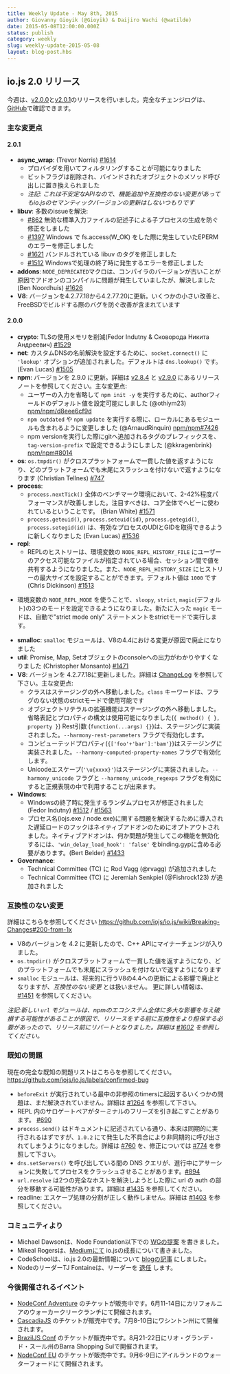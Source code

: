 ```yaml
---
title: Weekly Update - May 8th, 2015
author: Giovanny Gioyik (@Gioyik) & Daijiro Wachi (@watilde)
date: 2015-05-08T12:00:00.000Z
status: publish
category: weekly
slug: weekly-update-2015-05-08
layout: blog-post.hbs
---
```


<!--
# io.js 2.0 releases
This week we had two io.js releases [v2.0.0](https://iojs.org/dist/v2.0.0/) and [v2.0.1](https://iojs.org/dist/v2.0.1/), complete changelog can be found [on GitHub](https://github.com/iojs/io.js/blob/v1.x/CHANGELOG.md).
-->

## io.js 2.0 リリース

今週は、[v2.0.0](https://iojs.org/dist/v2.0.0/)と[v2.0.1](https://iojs.org/dist/v2.0.1/)のリリースを行いました。完全なチェンジログは、[GitHub](https://github.com/iojs/io.js/blob/master/CHANGELOG.md)で確認できます。

<!--
### Notable changes
-->

### 主な変更点

<!--
#### 2.0.1
* **async_wrap**: (Trevor Norris) [#1614](https://github.com/iojs/io.js/pull/1614)
  - it is now possible to filter by providers
  - bit flags have been removed and replaced with method calls on the binding object
  - _note that this is an unstable API so feature additions and breaking changes won't change io.js semver_
* **libuv**: resolves numerous io.js issues:
  - [#862](https://github.com/iojs/io.js/issues/862) prevent spawning child processes with invalid stdio file descriptors
  - [#1397](https://github.com/iojs/io.js/issues/1397) fix EPERM error with fs.access(W_OK) on Windows
  - [#1621](https://github.com/iojs/io.js/issues/1621) build errors associated with the bundled libuv
  - [#1512](https://github.com/iojs/io.js/issues/1512) should properly fix Windows termination errors
* **addons**: the `NODE_DEPRECATED` macro was causing problems when compiling addons with older compilers, this should now be resolved (Ben Noordhuis) [#1626](https://github.com/iojs/io.js/pull/1626)
* **V8**: upgrade V8 from 4.2.77.18 to 4.2.77.20 with minor fixes, including a bug preventing builds on FreeBSD
-->

#### 2.0.1

* **async_wrap**: (Trevor Norris) [#1614](https://github.com/iojs/io.js/pull/1614)
  - プロバイダを用いてフィルタリングすることが可能になりました
  - ビットフラグは削除され、バインドされたオブジェクトのメソッド呼び出しに置き換えられました
  - *注記: これは不安定なAPIなので、機能追加や互換性のない変更があってもio.jsのセマンティックバージョンの更新はしないつもりです*
* **libuv**: 多数のissueを解決:
  - [#862](https://github.com/iojs/io.js/issues/862) 無効な標準入力ファイルの記述子による子プロセスの生成を防ぐ修正をしました
  - [#1397](https://github.com/iojs/io.js/issues/1397) Windows で fs.access(W_OK) をした際に発生していたEPERMのエラーを修正しました
  - [#1621](https://github.com/iojs/io.js/issues/1621) バンドルされている libuv のタグを修正しました
  - [#1512](https://github.com/iojs/io.js/issues/1512) Windowsで処理の終了時に発生するエラーを修正しました
* **addons**: `NODE_DEPRECATED`マクロは、コンパイラのバージョンが古いことが原因でアドオンのコンパイルに問題が発生していましたが、解決しました (Ben Noordhuis) [#1626](https://github.com/iojs/io.js/pull/1626)
* **V8**: バージョンを4.2.77.18から4.2.77.20に更新。いくつかの小さい改善と、FreeBSDでビルドする際のバグを防ぐ改善が含まれています

<!--
#### 2.0.0
* **crypto**: significantly reduced memory usage for TLS (Fedor Indutny & Сковорода Никита Андреевич) [#1529](https://github.com/iojs/io.js/pull/1529)
* **net**: `socket.connect()` now accepts a `'lookup'` option for a custom DNS resolution mechanism, defaults to `dns.lookup()` (Evan Lucas) [#1505](https://github.com/iojs/io.js/pull/1505)
* **npm**: Upgrade npm to 2.9.0. See the [v2.8.4](https://github.com/npm/npm/releases/tag/v2.8.4) and [v2.9.0](https://github.com/npm/npm/releases/tag/v2.9.0) release notes for details. Notable items:
  - Add support for default author field to make `npm init -y` work without user-input (@othiym23) [npm/npm/d8eee6cf9d](https://github.com/npm/npm/commit/d8eee6cf9d2ff7aca68dfaed2de76824a3e0d9af)
  - Include local modules in `npm outdated` and `npm update` (@ArnaudRinquin) [npm/npm#7426](https://github.com/npm/npm/issues/7426)
  - The prefix used before the version number on `npm version` is now configurable via `tag-version-prefix` (@kkragenbrink) [npm/npm#8014](https://github.com/npm/npm/issues/8014)
* **os**: `os.tmpdir()` is now cross-platform consistent and will no longer returns a path with a trailling slash on any platform (Christian Tellnes) [#747](https://github.com/iojs/io.js/pull/747)
* **process**:
  - `process.nextTick()` performance has been improved by between 2-42% across the benchmark suite, notable because this is heavily used across core (Brian White) [#1571](https://github.com/iojs/io.js/pull/1571)
  - New `process.geteuid()`, `process.seteuid(id)`, `process.getegid()` and `process.setegid(id)` methods allow you to get and set effective UID and GID of the process (Evan Lucas) [#1536](https://github.com/iojs/io.js/pull/1536)
* **repl**:
  - REPL history can be persisted across sessions if the `NODE_REPL_HISTORY_FILE` environment variable is set to a user accessible file, `NODE_REPL_HISTORY_SIZE` can set the maximum history size and defaults to `1000` (Chris Dickinson) [#1513](https://github.com/iojs/io.js/pull/1513)
  - The REPL can be placed in to one of three modes using the `NODE_REPL_MODE` environment variable: `sloppy`, `strict` or `magic` (default); the new `magic` mode will automatically run "strict mode only" statements in strict mode (Chris Dickinson) [#1513](https://github.com/iojs/io.js/pull/1513)
* **smalloc**: the 'smalloc' module has been deprecated due to changes coming in V8 4.4 that will render it unusable
* **util**: add Promise, Map and Set inspection support (Christopher Monsanto) [#1471](https://github.com/iojs/io.js/pull/1471)
* **V8**: upgrade to 4.2.77.18, see the [ChangeLog](https://chromium.googlesource.com/v8/v8/+/refs/heads/4.2.77/ChangeLog) for full details. Notable items:
  - Classes have moved out of staging; the `class` keyword is now usable in strict mode without flags
  - Object literal enhancements have moved out of staging; shorthand method and property syntax is now usable (`{ method() { }, property }`)
  - Rest parameters (`function(...args) {}`) are implemented in staging behind the `--harmony-rest-parameters` flag
  - Computed property names (`{['foo'+'bar']:'bam'}`) are implemented in staging behind the `--harmony-computed-property-names` flag
  - Unicode escapes (`'\u{xxxx}'`) are implemented in staging behind the `--harmony_unicode` flag and the `--harmony_unicode_regexps` flag for use in regular expressions
* **Windows**:
  - Random process termination on Windows fixed (Fedor Indutny)  [#1512](https://github.com/iojs/io.js/issues/1512) / [#1563](https://github.com/iojs/io.js/pull/1563)
  - The delay-load hook introduced to fix issues with process naming (iojs.exe / node.exe) has been made opt-out for native add-ons. Native add-ons should include `'win_delay_load_hook': 'false'` in their binding.gyp to disable this feature if they experience problems . (Bert Belder) [#1433](https://github.com/iojs/io.js/pull/1433)
* **Governance**:
  - Rod Vagg (@rvagg) was added to the Technical Committee (TC)
  - Jeremiah Senkpiel (@Fishrock123) was added to the Technical Committee (TC)
-->

#### 2.0.0

* **crypto**: TLSの使用メモリを削減(Fedor Indutny & Сковорода Никита Андреевич) [#1529](https://github.com/iojs/io.js/pull/1529)
* **net**: カスタムDNSの名前解決を設定するために、`socket.connect()` に `'lookup'` オプションが追加されました。デフォルトは `dns.lookup()` です。(Evan Lucas) [#1505](https://github.com/iojs/io.js/pull/1505)
* **npm**: バージョンを 2.9.0 に更新。詳細は [v2.8.4](https://github.com/npm/npm/releases/tag/v2.8.4) と [v2.9.0](https://github.com/npm/npm/releases/tag/v2.9.0) にあるリリースノートを参照してください。主な変更点:
  - ユーザーの入力を省略して `npm init -y` を実行するために、authorフィールドのデフォルト値を設定可能にしました (@othiym23) [npm/npm/d8eee6cf9d](https://github.com/npm/npm/commit/d8eee6cf9d2ff7aca68dfaed2de76824a3e0d9af)
  - `npm outdated` や `npm update` を実行する際に、ローカルにあるモジュールも含まれるように変更しました (@ArnaudRinquin) [npm/npm#7426](https://github.com/npm/npm/issues/7426)
  - npm versionを実行した際にgitへ追加されるタグのプレフィックスを、`tag-version-prefix` で設定できるようにしました (@kkragenbrink) [npm/npm#8014](https://github.com/npm/npm/issues/8014)
* **os**: `os.tmpdir()` がクロスプラットフォームで一貫した値を返すようになり、どのプラットフォームでも末尾にスラッシュを付けないで返すようになります (Christian Tellnes) [#747](https://github.com/iojs/io.js/pull/747)
* **process**:
  - `process.nextTick()` 全体のベンチマーク環境において、2-42%程度パフォーマンスが改善しました。注目すべきは、コア全体でヘビーに使われているということです。 (Brian White) [#1571](https://github.com/iojs/io.js/pull/1571)
  - `process.geteuid()`, `process.seteuid(id)`, `process.getegid()`, `process.setegid(id)` は、有効なプロセスのUDIとGIDを取得できるように新しくなりました (Evan Lucas) [#1536](https://github.com/iojs/io.js/pull/1536)
* **repl**:
  - REPLのヒストリーは、環境変数の `NODE_REPL_HISTORY_FILE` にユーザーのアクセス可能なファイルが指定されている場合、セッション間で値を共有するようになりました。また、`NODE_REPL_HISTORY_SIZE` にヒストリーの最大サイズを設定することができます。デフォルト値は `1000` です (Chris Dickinson) [#1513](https://github.com/iojs/io.js/pull/1513)
 - 環境変数の `NODE_REPL_MODE` を使うことで、`sloopy`, `strict`, `magic`(デフォルト)の3つのモードを設定できるようになりました。新たに入った `magic` モードは、自動で"strict mode only" ステートメントをstrictモードで実行します。
* **smalloc**: `smalloc` モジュールは、V8の4.4における変更が原因で廃止になりました
* **util**: Promise, Map, Setオブジェクトのconsoleへの出力がわかりやすくなりました (Christopher Monsanto) [#1471](https://github.com/iojs/io.js/pull/1471)
* **V8**: バージョンを 4.2.77.18に更新しました。詳細は [ChangeLog](https://chromium.googlesource.com/v8/v8/+/refs/heads/4.2.77/ChangeLog) を参照して下さい。主な変更点:
  - クラスはステージングの外へ移動しました。`class` キーワードは、フラグのない状態のstrictモードで使用可能です
  - オブジェクトリテラルの拡張機能はステージングの外へ移動しました。省略表記とプロパティの構文は使用可能になりました(`{ method() { }, property }`)
  Rest引数 (`function(...args) {}`)は、ステージングに実装されました。`--harmony-rest-parameters` フラグで有効化します。
  - コンピューテッドプロパティ(`{['foo'+'bar']:'bam'}`)はステージングに実装されました。`--harmony-computed-property-names` フラグで有効化します。
  - Unicodeエスケープ(`'\u{xxxx}'`)はステージングに実装されました。`--harmony_unicode` フラグと `--harmony_unicode_regexps` フラグを有効にすると正規表現の中で利用することが出来ます。
* **Windows**:
  - Windowsの終了時に発生するランダムプロセスが修正されました (Fedor Indutny)  [#1512](https://github.com/iojs/io.js/issues/1512) / [#1563](https://github.com/iojs/io.js/pull/1563)
  - プロセス名(iojs.exe / node.exe)に関する問題を解決するために導入された遅延ロードのフックはネイティブアドオンのためにオプトアウトされました。ネイティブアドオンは、何か問題が発生してこの機能を無効化するには、`'win_delay_load_hook': 'false'` をbinding.gypに含める必要があります。(Bert Belder) [#1433](https://github.com/iojs/io.js/pull/1433)
* **Governance**:
  - Technical Committee (TC) に Rod Vagg (@rvagg) が追加されました
  - Technical Committee (TC) に Jeremiah Senkpiel (@Fishrock123) が追加されました

<!--
### Breaking changes
-->

### 互換性のない変更

<!--
Full details at https://github.com/iojs/io.js/wiki/Breaking-Changes#200-from-1x
-->

詳細はこちらを参照してください https://github.com/iojs/io.js/wiki/Breaking-Changes#200-from-1x

<!--
* V8 upgrade to 4.2, minor changes to C++ API
* `os.tmpdir()` is now cross-platform consistent and will no longer returns a path with a trailling slash on any platform
* While not a *breaking change* the 'smalloc' module has been deprecated in anticipation of it becoming unsupportable with a future upgrade to V8 4.4. See [#1451](https://github.com/iojs/io.js/issues/1451)  for further information.
-->

* V8のバージョンを 4.2 に更新したので、C++ APIにマイナーチェンジが入りました。
* `os.tmpdir()` がクロスプラットフォームで一貫した値を返すようになり、どのプラットフォームでも末尾にスラッシュを付けないで返すようになります
* `smalloc` モジュールは、将来的に行うV8の4.4への更新による影響で廃止となりますが、*互換性のない変更* とは扱いません。 更に詳しい情報は、 [#1451](https://github.com/iojs/io.js/issues/1451) を参照してください。

<!--
_Note: a new version of the 'url' module was reverted prior to release as it was decided the potential for breakage across the npm ecosystem was too great and that more compatibility work needed to be done before releasing it. See [#1602](https://github.com/iojs/io.js/pull/1602) for further information._
-->

*注記:新しい `url` モジュールは、npmのエコシステム全体に多大な影響を与え破損する可能性があることが原因で、リリースをする前に互換性をより担保する必要があったので、リリース前にリバートとなりました。詳細は [#1602](https://github.com/iojs/io.js/pull/1602) を参照してください。*

<!--
### Known issues
-->

### 既知の問題

<!--
See https://github.com/iojs/io.js/labels/confirmed-bug for complete and current list of known issues.
-->

現在の完全な既知の問題リストはこちらを参照してください。 https://github.com/iojs/io.js/labels/confirmed-bug

<!--
* Some problems with unreferenced timers running during `beforeExit` are still to be resolved. See [#1264](https://github.com/iojs/io.js/issues/1264).
* Surrogate pair in REPL can freeze terminal [#690](https://github.com/iojs/io.js/issues/690)
* `process.send()` is not synchronous as the docs suggest, a regression introduced in 1.0.2, see [#760](https://github.com/iojs/io.js/issues/760) and fix in [#774](https://github.com/iojs/io.js/issues/774)
* Calling `dns.setServers()` while a DNS query is in progress can cause the process to crash on a failed assertion [#894](https://github.com/iojs/io.js/issues/894)
* `url.resolve` may transfer the auth portion of the url when resolving between two full hosts, see [#1435](https://github.com/iojs/io.js/issues/1435).
* readline: split escapes are processed incorrectly, see [#1403](https://github.com/iojs/io.js/issues/1403)
-->

* `beforeExit` が実行されている最中の非参照のtimersに起因するいくつかの問題は、まだ解決されていません。詳細は [#1264](https://github.com/iojs/io.js/issues/1264) を参照して下さい。
* REPL 内のサロゲートペアがターミナルのフリーズを引き起こすことがあります。 [#690](https://github.com/iojs/io.js/issues/690)
* `process.send()` はドキュメントに記述されている通り、本来は同期的に実行されるはずですが、`1.0.2` にて発生した不具合により非同期的に呼び出されてしまうようになりました。詳細は [#760](https://github.com/iojs/io.js/issues/760) を、修正については [#774](https://github.com/iojs/io.js/issues/774) を参照して下さい。
* `dns.setServers()` を呼び出している間の DNS クエリが、進行中にアサーションに失敗してプロセスをクラッシュさせることがあります。[#894](https://github.com/iojs/io.js/issues/894)
* `url.resolve` は2つの完全なホストを解決しようとした際に url の auth の部分を移動する可能性があります。詳細は [#1435](https://github.com/iojs/io.js/issues/1435) を参照してください。
* readline: エスケープ処理の分割が正しく動作しません。詳細は [#1403](https://github.com/iojs/io.js/issues/1403) を参照してください。

<!--
### Community Updates
-->

### コミュニティより

<!--
* Michael Dawson creates [WG proposal](https://github.com/mhdawson/workgroup-proposals) under the Node Foundation.
* Mikeal Rogers wrote about growing up of io.js [on Medium](https://medium.com/node-js-javascript/growing-up-27d6cc8b7c53).
* CodeSchool [blog post](https://www.codeschool.com/blog/2015/05/08/whats-new-in-io-js-2-0-0/) on what's new in io.js 2.0.
* Node Lead TJ Fontaine [steps back](http://blog.nodejs.org/2015/05/08/next-chapter/) from leader.
-->

* Michael Dawsonは、Node Foundation以下での [WGの提案](https://github.com/mhdawson/workgroup-proposals) を書きました。
* Mikeal Rogersは、[Mediumにて](https://medium.com/node-js-javascript/growing-up-27d6cc8b7c53) io.jsの成長について書きました。
* CodeSchoolは、io.js 2.0の最新情報について [blogの記事](https://www.codeschool.com/blog/2015/05/08/whats-new-in-io-js-2-0-0/) にしました。
* NodeのリーダーTJ Fontaineは、リーダーを [退任](http://blog.nodejs.org/2015/05/08/next-chapter/) します。

<!--
### Upcoming Events
-->

### 今後開催されるイベント

<!--
* [NodeConf Adventure](http://nodeconf.com/) tickets are on sale, June 11th - 14th at Walker Creek Ranch, CA
* [CascadiaJS](http://2015.cascadiajs.com/) tickets are on sale, July 8th - 10th at Washington State
* [BrazilJS Conf](http://braziljs.com.br/) tickets are on sale, August 21st - 22nd at Shopping Center BarraShoppingSul
* [NodeConf EU](http://nodeconf.eu/) tickets are on sale, September 6th - 9th at Waterford, Ireland
-->

* [NodeConf Adventure](http://nodeconf.com/) のチケットが販売中です。6月11-14日にカリフォルニアのウォーカークリークランチにて開催されます。
* [CascadiaJS](http://2015.cascadiajs.com/) のチケットが販売中です。7月8-10日にワシントン州にて開催されます。
* [BrazilJS Conf](http://braziljs.com.br/) のチケットが販売中です。8月21-22日にリオ・グランデ・ド・スール州のBarra Shopping Sulで開催されます。
* [NodeConf EU](http://nodeconf.eu/) のチケットが販売中です。9月6-9日にアイルランドのウォーターフォードにて開催されます。

